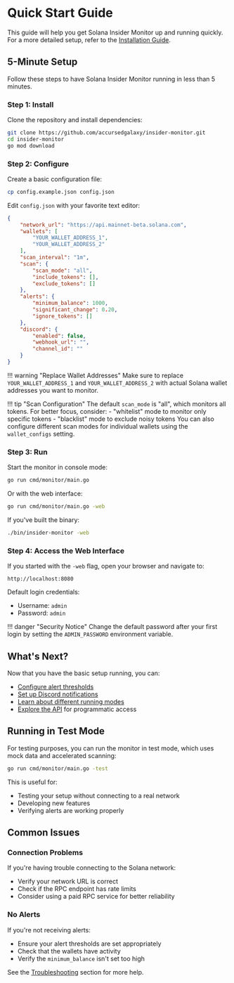 # Quick Start Guide

This guide will help you get Solana Insider Monitor up and running quickly. For a more detailed setup, refer to the [Installation Guide](installation.md).

## 5-Minute Setup

Follow these steps to have Solana Insider Monitor running in less than 5 minutes.

### Step 1: Install

Clone the repository and install dependencies:

```bash
git clone https://github.com/accursedgalaxy/insider-monitor.git
cd insider-monitor
go mod download
```

### Step 2: Configure

Create a basic configuration file:

```bash
cp config.example.json config.json
```

Edit `config.json` with your favorite text editor:

```json
{
    "network_url": "https://api.mainnet-beta.solana.com",
    "wallets": [
        "YOUR_WALLET_ADDRESS_1",
        "YOUR_WALLET_ADDRESS_2"
    ],
    "scan_interval": "1m",
    "scan": {
        "scan_mode": "all",
        "include_tokens": [],
        "exclude_tokens": []
    },
    "alerts": {
        "minimum_balance": 1000,
        "significant_change": 0.20,
        "ignore_tokens": []
    },
    "discord": {
        "enabled": false,
        "webhook_url": "",
        "channel_id": ""
    }
}
```

!!! warning "Replace Wallet Addresses"
    Make sure to replace `YOUR_WALLET_ADDRESS_1` and `YOUR_WALLET_ADDRESS_2` with actual Solana wallet addresses you want to monitor.

!!! tip "Scan Configuration"
    The default `scan_mode` is "all", which monitors all tokens. For better focus, consider:
    - "whitelist" mode to monitor only specific tokens
    - "blacklist" mode to exclude noisy tokens
    You can also configure different scan modes for individual wallets using the `wallet_configs` setting.

### Step 3: Run

Start the monitor in console mode:

```bash
go run cmd/monitor/main.go
```

Or with the web interface:

```bash
go run cmd/monitor/main.go -web
```

If you've built the binary:

```bash
./bin/insider-monitor -web
```

### Step 4: Access the Web Interface

If you started with the `-web` flag, open your browser and navigate to:

```
http://localhost:8080
```

Default login credentials:
- Username: `admin`
- Password: `admin`

!!! danger "Security Notice"
    Change the default password after your first login by setting the `ADMIN_PASSWORD` environment variable.

## What's Next?

Now that you have the basic setup running, you can:

- [Configure alert thresholds](../configuration/alert-settings.md)
- [Set up Discord notifications](../configuration/discord-integration.md)
- [Learn about different running modes](running-modes.md)
- [Explore the API](../api/index.md) for programmatic access

## Running in Test Mode

For testing purposes, you can run the monitor in test mode, which uses mock data and accelerated scanning:

```bash
go run cmd/monitor/main.go -test
```

This is useful for:
- Testing your setup without connecting to a real network
- Developing new features
- Verifying alerts are working properly

## Common Issues

### Connection Problems

If you're having trouble connecting to the Solana network:

- Verify your network URL is correct
- Check if the RPC endpoint has rate limits
- Consider using a paid RPC service for better reliability

### No Alerts

If you're not receiving alerts:

- Ensure your alert thresholds are set appropriately
- Check that the wallets have activity
- Verify the `minimum_balance` isn't set too high

See the [Troubleshooting](../troubleshooting.md) section for more help.
